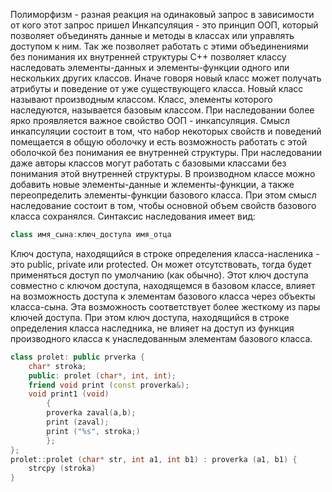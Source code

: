Полиморфизм - разная реакция на одинаковый запрос в зависимости от кого этот запрос пришел
Инкапсуляция - это принцип ООП, который позволяет объединять данные и методы в классах или управлять доступом к ним. Так же позволяет работать с этими объединениями без понимания их внутренней структуры
C++ позволяет классу наследовать элементы-данных и элементы-функции одного или нескольких других классов. Иначе говоря новый класс может получать атрибуты и поведение от уже существующего класса. Новый класс называют производным классом. Класс, элементы которого наследуются, называется базовым классом. При наследовании более ярко проявляется важное свойство ООП - инкапсуляция. Смысл инкапсуляции состоит в том, что набор некоторых свойств и поведений помещается в общую оболочку и есть возможность работать с этой оболочкой без понимания ее внутренней структуры. При наследовании даже авторы классов могут работать с базовыми классами без понимания этой внутренней структуры.
В производном классе можно добавить новые элементы-данные и жлементы-функции, а также переопределить элементы-функции базового класса. При этом смысл наследование состоит в том, чтобы основной объем свойств базового класса сохранялся.
Синтаксис наследования имеет вид:
```cpp
class имя_сына:ключ_доступа имя_отца 
```
Ключ доступа, находящийся в строке определения класса-насленика - это public, private или protected. Он может отсутствовать, тогда будет применяться доступ по умолчанию (как обычно). Этот ключ доступа совместно с ключом доступа, находящемся в базовом классе, влияет на возможность доступа к элементам базового класса через объекты класса-сына. Эта возможность соответствует более жесткому из пары ключей доступа. При этом ключ доступа, находящийся в строке определения класса наследника, не влияет на доступ из функция производного класса к унаследованным элементам базового класса.
```cpp
class prolet: public prverka {
	char* stroka;
	public: prolet (char*, int, int);
	friend void print (const proverka&);
	void print1 (void)
		{
		proverka zaval(a,b);
		print (zaval);
		print ("%s", stroka;)
		};
};
prolet::prolet (char* str, int a1, int b1) : proverka (a1, b1) {
	strcpy (stroka)
}
```